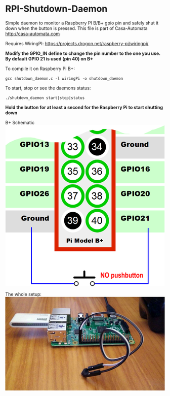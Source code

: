 RPI-Shutdown-Daemon
===================

Simple daemon to monitor a Raspberry PI B/B+ gpio pin and safely shut it down when the button is pressed.
This file is part of Casa-Automata http://casa-automata.com
  

Requires WiringPI: https://projects.drogon.net/raspberry-pi/wiringpi/

**Modify the GPIO_IN define to change the pin number to the one you use. 
By default GPIO 21 is used (pin 40) on B+**

To compile it on Raspberry Pi B+:
```
gcc shutdown_daemon.c -l wiringPi -o shutdown_daemon
```

To start, stop or see the daemons status:
```
./shutdown_daemon start|stop|status
```

**Hold the button for at least a second for the Raspberry Pi to start shutting down**

B+ Schematic
![Alt text](rpib+button.png?raw=true "Raspberry PI B+ shutdown button wiring diagram")

The whole setup:
![Alt text](rpi-shutdown.jpg?raw=true "Raspberry PI B+ rigged")
